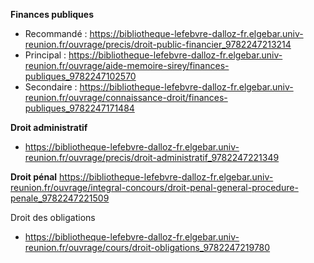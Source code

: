**Finances publiques**
- Recommandé : https://bibliotheque-lefebvre-dalloz-fr.elgebar.univ-reunion.fr/ouvrage/precis/droit-public-financier_9782247213214
- Principal : https://bibliotheque-lefebvre-dalloz-fr.elgebar.univ-reunion.fr/ouvrage/aide-memoire-sirey/finances-publiques_9782247102570
- Secondaire : https://bibliotheque-lefebvre-dalloz-fr.elgebar.univ-reunion.fr/ouvrage/connaissance-droit/finances-publiques_9782247171484

**Droit administratif**
- https://bibliotheque-lefebvre-dalloz-fr.elgebar.univ-reunion.fr/ouvrage/precis/droit-administratif_9782247221349


**Droit pénal**
https://bibliotheque-lefebvre-dalloz-fr.elgebar.univ-reunion.fr/ouvrage/integral-concours/droit-penal-general-procedure-penale_9782247221509

Droit des obligations
- https://bibliotheque-lefebvre-dalloz-fr.elgebar.univ-reunion.fr/ouvrage/cours/droit-obligations_9782247219780
